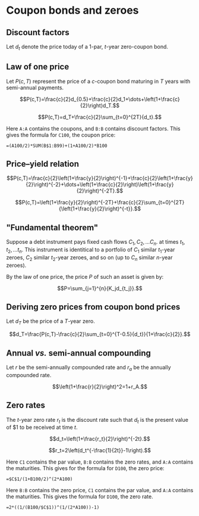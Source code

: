 # Coupon bonds and zeroes

## Discount factors

Let $d_t$ denote the price today of a 1-par, $t$-year zero-coupon bond.

## Law of one price

Let $P(c,T)$ represent the price of a $c$-coupon bond maturing in $T$ years with
semi-annual payments.

$$P(c,T)=\frac{c}{2}d_{0.5}+\frac{c}{2}d_1+\dots+\left(1+\frac{c}{2}\right)d_T.$$

$$P(c,T)=d_T+\frac{c}{2}\sum_{t=0}^{2T}{d_t}.$$

Here `A:A` contains the coupons, and `B:B` contains discount factors. This gives
the formula for `C100`, the coupon price:

```excel
=(A100/2)*SUM(B$1:B99)+(1+A100/2)*B100
```

## Price–yield relation

$$P(c,T)=\frac{c}{2}\left(1+\frac{y}{2}\right)^{-1}+\frac{c}{2}\left(1+\frac{y}{2}\right)^{-2}+\dots+\left(1+\frac{c}{2}\right)\left(1+\frac{y}{2}\right)^{-2T}.$$

$$P(c,T)=\left(1+\frac{y}{2}\right)^{-2T}+\frac{c}{2}\sum_{t=0}^{2T}{\left(1+\frac{y}{2}\right)^{-t}}.$$

## "Fundamental theorem"

Suppose a debt instrument pays fixed cash flows $C_1, C_2,\dots C_n$. at times
$t_1, t_2,\dots t_n$. This instrument is identitical to a portfolio of $C_1$
similar $t_1$-year zeroes, $C_2$ similar $t_2$-year zeroes, and so on (up to
$C_{n}$ similar $n$-year zeroes).

By the law of one price, the price $P$ of such an asset is given by:

$$P=\sum_{j=1}^{n}{K_jd_{t_j}}.$$

## Deriving zero prices from coupon bond prices

Let $d_T$ be the price of a $T$-year zero.

$$d_T=\frac{P(c,T)-\frac{c}{2}\sum_{t=0}^{T-0.5}{d_t}}{1+\frac{c}{2}}.$$

## Annual _vs._ semi-annual compounding

Let $r$ be the semi-annually compounded rate and $r_a$ be the annually
compounded rate.

$$\left(1+\frac{r}{2}\right)^2=1+r_A.$$

## Zero rates

The $t$-year zero rate $r_t$ is the discount rate such that $d_t$ is the present
value of \$1 to be received at time $t$.

$$d_t=\left(1+\frac{r_t}{2}\right)^{-2t}.$$

$$r_t=2\left(d_t^{-\frac{1}{2t}}-1\right).$$

Here `C1` contains the par value, `B:B` contains the zero rates, and `A:A`
contains the maturities. This gives for the formula for `D100`, the zero price:

```excel
=$C$1/(1+B100/2)^(2*A100)
```

Here `B:B` contains the zero price, `C1` contains the par value, and `A:A`
contains the maturities. This gives the formula for `D100`, the zero rate.

```excel
=2*((1/(B100/$C$1))^(1/(2*A100))-1)
```
